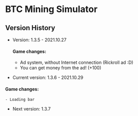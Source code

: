 # BTC Mining Simulator
## Version History
- Version: 1.3.5 - 2021.10.27
  #### Game changes:
    - Ad system, without Internet connection (Rickroll ad :D)
    - You can get money from the ad! (+100)

- Current version: 1.3.6 - 2021.10.29
#### Game changes:
    - Loading bar

- Next version: 1.3.7
